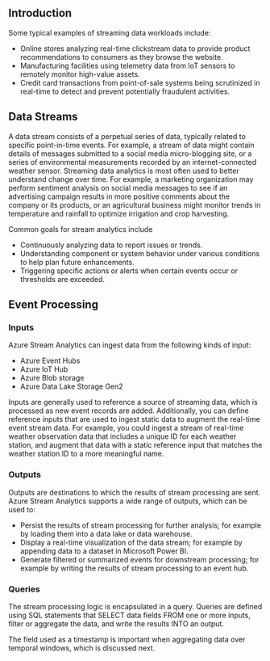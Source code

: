 ## Introduction

Some typical examples of streaming data workloads include:

- Online stores analyzing real-time clickstream data to provide product recommendations to consumers as they browse the website.
- Manufacturing facilities using telemetry data from IoT sensors to remotely monitor high-value assets.
- Credit card transactions from point-of-sale systems being scrutinized in real-time to detect and prevent potentially fraudulent activities.

## Data Streams

A data stream consists of a perpetual series of data, typically related to specific point-in-time events. For example, a stream of data might contain details of messages submitted to a social media micro-blogging site, or a series of environmental measurements recorded by an internet-connected weather sensor. Streaming data analytics is most often used to better understand change over time. For example, a marketing organization may perform sentiment analysis on social media messages to see if an advertising campaign results in more positive comments about the company or its products, or an agricultural business might monitor trends in temperature and rainfall to optimize irrigation and crop harvesting.

Common goals for stream analytics include

- Continuously analyzing data to report issues or trends.
- Understanding component or system behavior under various conditions to help plan future enhancements.
- Triggering specific actions or alerts when certain events occur or thresholds are exceeded.

## Event Processing

### Inputs
Azure Stream Analytics can ingest data from the following kinds of input:

- Azure Event Hubs
- Azure IoT Hub
- Azure Blob storage
- Azure Data Lake Storage Gen2

Inputs are generally used to reference a source of streaming data, which is processed as new event records are added. Additionally, you can define reference inputs that are used to ingest static data to augment the real-time event stream data. For example, you could ingest a stream of real-time weather observation data that includes a unique ID for each weather station, and augment that data with a static reference input that matches the weather station ID to a more meaningful name.

### Outputs
Outputs are destinations to which the results of stream processing are sent. Azure Stream Analytics supports a wide range of outputs, which can be used to:

- Persist the results of stream processing for further analysis; for example by loading them into a data lake or data warehouse.
- Display a real-time visualization of the data stream; for example by appending data to a dataset in Microsoft Power BI.
- Generate filtered or summarized events for downstream processing; for example by writing the results of stream processing to an event hub.

### Queries
The stream processing logic is encapsulated in a query. Queries are defined using SQL statements that SELECT data fields FROM one or more inputs, filter or aggregate the data, and write the results INTO an output. 

The field used as a timestamp is important when aggregating data over temporal windows, which is discussed next.

